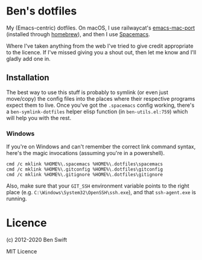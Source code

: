 # Ben's dotfiles

My (Emacs-centric) dotfiles. On macOS, I use railwaycat's
[emacs-mac-port](https://github.com/railwaycat/emacs-mac-port) (installed
through [homebrew](http://brew.sh)), and then I use
[Spacemacs](https://spacemacs.org).

Where I've taken anything from the web I've tried to give credit appropriate to
the licence. If I've missed giving you a shout out, then let me know and I'll
gladly add one in.

## Installation

The best way to use this stuff is probably to symlink (or even just move/copy)
the config files into the places where their respective programs expect them to
live. Once you've got the `.spacemacs` config working, there's a
`ben-symlink-dotfiles` helper elisp function (in `ben-utils.el:759`) which will
help you with the rest.

### Windows

If you're on Windows and can't remember the correct link command syntax, here's
the magic invocations (assuming you're in a powershell).

```
cmd /c mklink %HOME%\.spacemacs %HOME%\.dotfiles\spacemacs
cmd /c mklink %HOME%\.gitconfig %HOME%\.dotfiles\gitconfig
cmd /c mklink %HOME%\.gitignore %HOME%\.dotfiles\gitignore
```

Also, make sure that your `GIT_SSH` environment variable points to the right
place (e.g. `C:\Windows\System32\OpenSSH\ssh.exe`), and that `ssh-agent.exe` is
running.

# Licence

(c) 2012-2020 Ben Swift

MIT Licence
